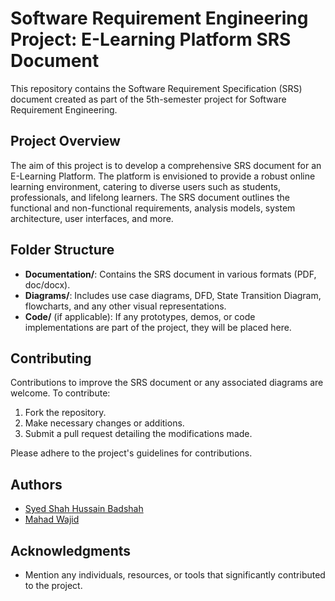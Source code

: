 <!DOCTYPE html>
<html lang="en">
<head>
  <meta charset="UTF-8">
</head>
<body>

  <h1>Software Requirement Engineering Project: E-Learning Platform SRS Document</h1>

  <p>This repository contains the Software Requirement Specification (SRS) document created as part of the 5th-semester project for Software Requirement Engineering.</p>

  <h2>Project Overview</h2>

  <p>The aim of this project is to develop a comprehensive SRS document for an E-Learning Platform. The platform is envisioned to provide a robust online learning environment, catering to diverse users such as students, professionals, and lifelong learners. The SRS document outlines the functional and non-functional requirements, analysis models, system architecture, user interfaces, and more.</p>

  <h2>Folder Structure</h2>

  <ul>
    <li><strong>Documentation/</strong>: Contains the SRS document in various formats (PDF, doc/docx).</li>
    <li><strong>Diagrams/</strong>: Includes use case diagrams, DFD, State Transition Diagram, flowcharts, and any other visual representations.</li>
    <li><strong>Code/</strong> (if applicable): If any prototypes, demos, or code implementations are part of the project, they will be placed here.</li>
  </ul>

  <h2>Contributing</h2>

  <p>Contributions to improve the SRS document or any associated diagrams are welcome. To contribute:</p>
  <ol>
    <li>Fork the repository.</li>
    <li>Make necessary changes or additions.</li>
    <li>Submit a pull request detailing the modifications made.</li>
  </ol>

  <p>Please adhere to the project's guidelines for contributions.</p>

  <h2>Authors</h2>

  <ul>
    <li><a href="https://github.com/ShahxHussain">Syed Shah Hussain Badshah</a></li>
    <li><a href="https://github.com/ShahxHussain">Mahad Wajid</a></li>
  </ul>

  <h2>Acknowledgments</h2>

  <ul>
    <li>Mention any individuals, resources, or tools that significantly contributed to the project.</li>
  </ul>



</body>
</html>
